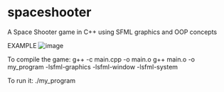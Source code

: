 # spaceshooter
A Space Shooter game in C++ using SFML graphics and OOP concepts


EXAMPLE
![image](https://github.com/hashirkhan21/spaceshooter/assets/94777942/56963009-bc94-49b0-ac4a-de5acb9666ef)



To compile the game:
 g++ -c main.cpp -o main.o g++ main.o -o my_program -lsfml-graphics -lsfml-window -lsfml-system

To run it:
 ./my_program
